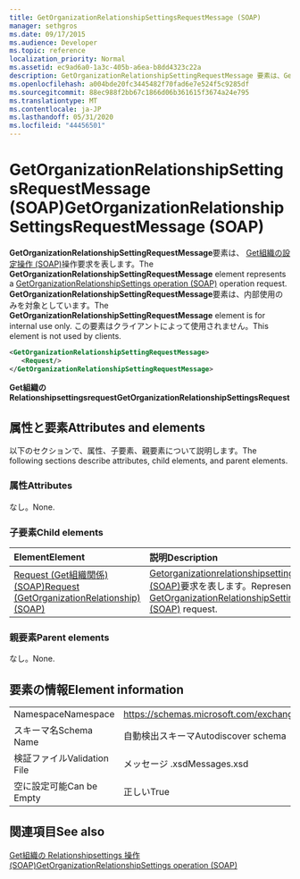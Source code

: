 ```yaml
---
title: GetOrganizationRelationshipSettingsRequestMessage (SOAP)
manager: sethgros
ms.date: 09/17/2015
ms.audience: Developer
ms.topic: reference
localization_priority: Normal
ms.assetid: ec9ad6a0-1a3c-405b-a6ea-b8dd4323c22a
description: GetOrganizationRelationshipSettingRequestMessage 要素は、Get組織の設定操作 (SOAP) 操作要求を表します。 GetOrganizationRelationshipSettingRequestMessage 要素は、内部使用のみを対象としています。 この要素はクライアントによって使用されません。
ms.openlocfilehash: a004bde20fc3445482f70fad6e7e524f5c9285df
ms.sourcegitcommit: 88ec988f2bb67c1866d06b361615f3674a24e795
ms.translationtype: MT
ms.contentlocale: ja-JP
ms.lasthandoff: 05/31/2020
ms.locfileid: "44456501"
---
```

# <a name="getorganizationrelationshipsettingsrequestmessage-soap"></a><span data-ttu-id="9c223-105">GetOrganizationRelationshipSettingsRequestMessage (SOAP)</span><span class="sxs-lookup"><span data-stu-id="9c223-105">GetOrganizationRelationshipSettingsRequestMessage (SOAP)</span></span>

<span data-ttu-id="9c223-106">**GetOrganizationRelationshipSettingRequestMessage**要素は、 [Get組織の設定操作 (SOAP)](getorganizationrelationshipsettings-operation-soap.md)操作要求を表します。</span><span class="sxs-lookup"><span data-stu-id="9c223-106">The **GetOrganizationRelationshipSettingRequestMessage** element represents a [GetOrganizationRelationshipSettings operation (SOAP)](getorganizationrelationshipsettings-operation-soap.md) operation request.</span></span> <span data-ttu-id="9c223-107">**GetOrganizationRelationshipSettingRequestMessage**要素は、内部使用のみを対象としています。</span><span class="sxs-lookup"><span data-stu-id="9c223-107">The **GetOrganizationRelationshipSettingRequestMessage** element is for internal use only.</span></span> <span data-ttu-id="9c223-108">この要素はクライアントによって使用されません。</span><span class="sxs-lookup"><span data-stu-id="9c223-108">This element is not used by clients.</span></span> 
  
```XML
<GetOrganizationRelationshipSettingRequestMessage>
   <Request/>
</GetOrganizationRelationshipSettingRequestMessage>
```

 <span data-ttu-id="9c223-109">**Get組織の Relationshipsettingsrequest**</span><span class="sxs-lookup"><span data-stu-id="9c223-109">**GetOrganizationRelationshipSettingsRequest**</span></span>
## <a name="attributes-and-elements"></a><span data-ttu-id="9c223-110">属性と要素</span><span class="sxs-lookup"><span data-stu-id="9c223-110">Attributes and elements</span></span>

<span data-ttu-id="9c223-111">以下のセクションで、属性、子要素、親要素について説明します。</span><span class="sxs-lookup"><span data-stu-id="9c223-111">The following sections describe attributes, child elements, and parent elements.</span></span>
  
### <a name="attributes"></a><span data-ttu-id="9c223-112">属性</span><span class="sxs-lookup"><span data-stu-id="9c223-112">Attributes</span></span>

<span data-ttu-id="9c223-113">なし。</span><span class="sxs-lookup"><span data-stu-id="9c223-113">None.</span></span>
  
### <a name="child-elements"></a><span data-ttu-id="9c223-114">子要素</span><span class="sxs-lookup"><span data-stu-id="9c223-114">Child elements</span></span>

|<span data-ttu-id="9c223-115">**Element**</span><span class="sxs-lookup"><span data-stu-id="9c223-115">**Element**</span></span>|<span data-ttu-id="9c223-116">**説明**</span><span class="sxs-lookup"><span data-stu-id="9c223-116">**Description**</span></span>|
|:-----|:-----|
|[<span data-ttu-id="9c223-117">Request (Get組織関係) (SOAP)</span><span class="sxs-lookup"><span data-stu-id="9c223-117">Request (GetOrganizationRelationship) (SOAP)</span></span>](request-getorganizationrelationshipsoap.md) <br/> |<span data-ttu-id="9c223-118">[Getorganizationrelationshipsettingsrequest (SOAP)](getorganizationrelationshipsettingsrequest-soap.md)要求を表します。</span><span class="sxs-lookup"><span data-stu-id="9c223-118">Represents a [GetOrganizationRelationshipSettingsRequest (SOAP)](getorganizationrelationshipsettingsrequest-soap.md) request.</span></span>  <br/> |
   
### <a name="parent-elements"></a><span data-ttu-id="9c223-119">親要素</span><span class="sxs-lookup"><span data-stu-id="9c223-119">Parent elements</span></span>

<span data-ttu-id="9c223-120">なし。</span><span class="sxs-lookup"><span data-stu-id="9c223-120">None.</span></span>
  
## <a name="element-information"></a><span data-ttu-id="9c223-121">要素の情報</span><span class="sxs-lookup"><span data-stu-id="9c223-121">Element information</span></span>

|||
|:-----|:-----|
|<span data-ttu-id="9c223-122">Namespace</span><span class="sxs-lookup"><span data-stu-id="9c223-122">Namespace</span></span>  <br/> |https://schemas.microsoft.com/exchange/2010/Autodiscover  <br/> |
|<span data-ttu-id="9c223-123">スキーマ名</span><span class="sxs-lookup"><span data-stu-id="9c223-123">Schema Name</span></span>  <br/> |<span data-ttu-id="9c223-124">自動検出スキーマ</span><span class="sxs-lookup"><span data-stu-id="9c223-124">Autodiscover schema</span></span>  <br/> |
|<span data-ttu-id="9c223-125">検証ファイル</span><span class="sxs-lookup"><span data-stu-id="9c223-125">Validation File</span></span>  <br/> |<span data-ttu-id="9c223-126">メッセージ .xsd</span><span class="sxs-lookup"><span data-stu-id="9c223-126">Messages.xsd</span></span>  <br/> |
|<span data-ttu-id="9c223-127">空に設定可能</span><span class="sxs-lookup"><span data-stu-id="9c223-127">Can be Empty</span></span>  <br/> |<span data-ttu-id="9c223-128">正しい</span><span class="sxs-lookup"><span data-stu-id="9c223-128">True</span></span>  <br/> |
   
## <a name="see-also"></a><span data-ttu-id="9c223-129">関連項目</span><span class="sxs-lookup"><span data-stu-id="9c223-129">See also</span></span>



[<span data-ttu-id="9c223-130">Get組織の Relationshipsettings 操作 (SOAP)</span><span class="sxs-lookup"><span data-stu-id="9c223-130">GetOrganizationRelationshipSettings operation (SOAP)</span></span>](getorganizationrelationshipsettings-operation-soap.md)

